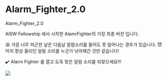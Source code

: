 # Alarm_Fighter_2.0
Alarm_Fighter_2.0

AISW Fellowship 에서 시작한 AlamrFighter의 가장 최종 버전 입니다.

😫 가끔 너무 피곤한 날은 다음날 알람소리를 들어도 못 일어나는 경우가 있습니다.
😈 마치 항상 울리던 알람 소리를 누군가 낚아채간 것만 같습니다!

✔️ Alarm Fighter 를 깔고 도둑 맞은 알람 소리를 되찾으세요!!!

<img src="https://user-images.githubusercontent.com/99014066/256570428-733a14f1-4790-4639-83e4-57f1ee377acf.gif">

